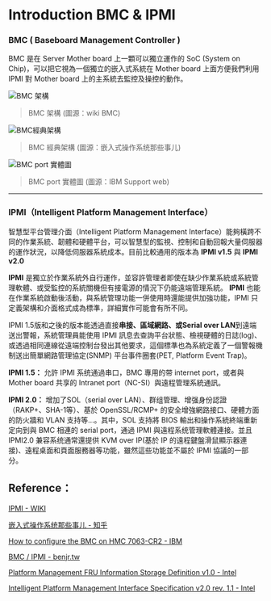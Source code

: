 # Introduction BMC & IPMI
### BMC ( Baseboard Management Controller )
BMC 是在 Server Mother board 上一顆可以獨立運作的 SoC (System on Chip)，可以把它視為一個獨立的嵌入式系統在 Mother board 上面方便我們利用 IPMI 對 Mother board 上的主系統去監控及操控的動作。

![BMC 架構](https://pic2.zhimg.com/80/v2-049ad9bd408399545018f6b655486359_1440w.webp)
> BMC 架構 (圖源：wiki BMC)

![BMC經典架構](https://pic2.zhimg.com/80/v2-cd4d230e9825febdfed66afd34aecd6d_1440w.webp)
> BMC 經典架構 (圖源：嵌入式操作系统那些事儿)

![BMC port 實體圖](https://www.ibm.com/support/pages/system/files/inline-images/BMC_ports_mapping_0.png)
> BMC port 實體圖 (圖源：IBM Support web)
---

### IPMI（Intelligent Platform Management Interface）
智慧型平台管理介面（Intelligent Platform Management Interface）能夠橫跨不同的作業系統、韌體和硬體平台，可以智慧型的監視、控制和自動回報大量伺服器的運作狀況，以降低伺服器系統成本。目前比較通用的版本為 **IPMI v1.5** 與 **IPMI v2.0**

**IPMI** 是獨立於作業系統外自行運作，並容許管理者即使在缺少作業系統或系統管理軟體、或受監控的系統關機但有接電源的情況下仍能遠端管理系統。
**IPMI** 也能在作業系統啟動後活動，與系統管理功能一併使用時還能提供加強功能，IPMI 只定義架構和介面格式成為標準，詳細實作可能會有所不同。

IPMI 1.5版和之後的版本能透過直接**串接、區域網路、或Serial over LAN**到遠端送出警報，系統管理員能使用 IPMI 訊息去查詢平台狀態、檢視硬體的日誌(log)、或透過相同連線從遠端控制台發出其他要求，這個標準也為系統定義了一個警報機制送出簡單網路管理協定(SNMP) 平台事件圈套(PET, Platform Event Trap)。

**IPMI 1.5：** 允許 IPMI 系统通過串口，BMC 專用的带 internet port，或者與 Mother board 共享的 Intranet port（NC-SI）與遠程管理系統通訊。

**IPMI 2.0：** 增加了SOL（serial over LAN）、群组管理、增强身份認證（RAKP+、SHA-1等）、基於 OpenSSL/RCMP+ 的安全增強網路接口、硬體方面的防火牆和 VLAN 支持等...。其中，SOL 支持將 BIOS 輸出和操作系統終端重新定向到與 BMC 相連的 serial port，通過 IPMI 與遠程系统管理軟體連接。並且 IPMI2.0 兼容系统通常還提供 KVM over IP(基於 IP 的遠程鍵盤滑鼠顯示器連接)、遠程桌面和頁面服務器等功能，雖然這些功能並不屬於 IPMI 協議的一部分。


## Reference：
[IPMI - WIKI](https://zh.wikipedia.org/zh-tw/IPMI)

[嵌入式操作系统那些事儿 - 知乎](https://zhuanlan.zhihu.com/p/566580261)

[How to configure the BMC on HMC 7063-CR2 - IBM](https://www.ibm.com/support/pages/how-configure-bmc-hmc-7063-cr2)

[BMC / IPMI - benjr.tw](https://benjr.tw/11240)

[Platform Management FRU Information Storage Definition v1.0 - Intel](https://www.intel.com/content/dam/www/public/us/en/documents/specification-updates/ipmi-platform-mgt-fru-info-storage-def-v1-0-rev-1-3-spec-update.pdf)

[Intelligent Platform Management Interface Specification v2.0 rev. 1.1 - Intel](https://www.intel.com/content/dam/www/public/us/en/documents/product-briefs/ipmi-second-gen-interface-spec-v2-rev1-1.pdf)
